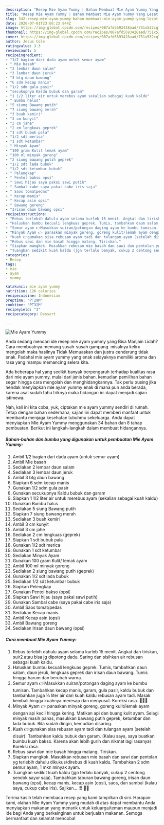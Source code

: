 ```yaml
---
description: "Resep Mie Ayam Yummy | Bahan Membuat Mie Ayam Yummy Yang Lezat Sekali"
title: "Resep Mie Ayam Yummy | Bahan Membuat Mie Ayam Yummy Yang Lezat Sekali"
slug: 342-resep-mie-ayam-yummy-bahan-membuat-mie-ayam-yummy-yang-lezat-sekali
date: 2020-07-01T23:08:23.944Z
image: https://img-global.cpcdn.com/recipes/087afd5693428aad/751x532cq70/mie-ayam-yummy-foto-resep-utama.jpg
thumbnail: https://img-global.cpcdn.com/recipes/087afd5693428aad/751x532cq70/mie-ayam-yummy-foto-resep-utama.jpg
cover: https://img-global.cpcdn.com/recipes/087afd5693428aad/751x532cq70/mie-ayam-yummy-foto-resep-utama.jpg
author: Jesus Cole
ratingvalue: 3.3
reviewcount: 5
recipeingredient:
- "1/2 bagian dari dada ayam untuk semur ayam"
- " Mie basah"
- "2 lembar daun salam"
- "3 lembar daun jeruk"
- "3 btg daun bawang"
- "6 sdm kecap manis"
- "1/2 sdm gula pasir"
- "secukupnya Kaldu bubuk dan garam"
- "1 1/2 liter air untuk merebus ayam sekalian sebagai kuah kaldu"
- " Bumbu halus"
- "5 siung Bawang putih"
- "7 siung bawang merah"
- "3 buah kemiri"
- "3 cm kunyit"
- "3 cm jahe"
- "2 cm lengkuas geprek"
- "1 sdt bubuk pala"
- "1/2 sdt merica"
- "1 sdt ketumbar"
- " Minyak Ayam"
- "100 gram Kulit lemak ayam"
- "100 ml minyak goreng"
- "2 siung bawang putih geprek"
- "1/2 sdt lada bubuk"
- "1/2 sdt ketumbar bubuk"
- " Pelengkap"
- " Pentol bakso opsi"
- " Sawi hijau saya pakai sawi putih"
- " Sambal cabe saya pakai cabe iris saja"
- " Saos tomatpedas"
- " Kecap manis"
- " Kecap asin opsi"
- " Bawang goreng"
- "Irisan daun bawang opsi"
recipeinstructions:
- "Rebus terlebih dahulu ayam selama kurleb 15 menit. Angkat dan tiriskan, suir2 atau bisa jg dipotong dadu. Saring dan sisihkan air rebusan sebagai kuah kaldu."
- "Haluskan bumbu kecuali lengkuas geprek. Tumis, tambahkan daun salam, daun jeruk, lengkuas geprek dan irisan daun bawang. Tumis hingga harum dan berubah warna."
- "Semur ayam 👉Masukkan suiran/potongan daging ayam ke bumbu tumisan. Tambahkan kecap manis, garam, gula pasir, kaldu bubuk dan tambahkan juga ⅓ liter air dari kuah kaldu rebusan ayam tadi. Masak kembali hingga kuahnya meresap dan menyusut. Koreksi rasa. 🎉🎉🎉"
- "Minyak Ayam 👉 panaskan minyak goreng, goreng kulit/lemak ayam dengan api kecil hingga kering. Matikan api dan buang kulit ayam. Selagi minyak masih panas, masukkan bawang putih geprek, ketumbar dan lada bubuk. Bila sudah dingin, kemudian disaring."
- "Kuah 👉gunakan sisa rebusan ayam tadi dan tulangan ayam (setelah disuir). Tambahkan kaldu bubuk dan garam. (Kalau saya, saya buatkan bumbu kuah bakso. Karena akan lebih gurih dan nikmat lagi rasanya) Koreksi rasa."
- "Rebus sawi dan mie basah hingga matang. Tiriskan."
- "Siapkan mangkok. Masukkan rebusan mie basah dan sawi dan pentolan yg terlebih dahulu dikukus/direbus di kuah kaldu. Tambahkan 2 sdm semur ayam, 1 mkn minyak ayam."
- "Tuangkan sedikit kuah kaldu (jgn terlalu banyak, cukup 2 centong sendok sayur saja). Tambahkan taburan bawang goreng, irisan daun bawang (opsi), kecap manis, kecap asin (opsi), saos, dan sambal (kalau saya, cukup cabe iris). Sajikan... !!! 🍜🍜"
categories:
- Resep
tags:
- mie
- ayam
- yummy

katakunci: mie ayam yummy 
nutrition: 126 calories
recipecuisine: Indonesian
preptime: "PT29M"
cooktime: "PT32M"
recipeyield: "3"
recipecategory: Dessert

---
```



![Mie Ayam Yummy](https://img-global.cpcdn.com/recipes/087afd5693428aad/751x532cq70/mie-ayam-yummy-foto-resep-utama.jpg)

Anda sedang mencari ide resep mie ayam yummy yang Bisa Manjain Lidah? Cara membuatnya memang susah-susah gampang. misalnya keliru mengolah maka hasilnya Tidak Memuaskan dan justru cenderung tidak enak. Padahal mie ayam yummy yang enak selayaknya memiliki aroma dan rasa yang mampu memancing selera kita.



Ada beberapa hal yang sedikit banyak berpengaruh terhadap kualitas rasa dari mie ayam yummy, mulai dari jenis bahan, kemudian pemilihan bahan segar hingga cara mengolah dan menghidangkannya. Tak perlu pusing jika hendak menyiapkan mie ayam yummy enak di mana pun anda berada, karena asal sudah tahu triknya maka hidangan ini dapat menjadi sajian istimewa.


Nah, kali ini kita coba, yuk, ciptakan mie ayam yummy sendiri di rumah. Tetap dengan bahan sederhana, sajian ini dapat memberi manfaat untuk membantu menjaga kesehatan tubuhmu sekeluarga. Anda dapat menyiapkan Mie Ayam Yummy menggunakan 34 bahan dan 8 tahap pembuatan. Berikut ini langkah-langkah dalam membuat hidangannya.

<!--inarticleads1-->

##### Bahan-bahan dan bumbu yang digunakan untuk pembuatan Mie Ayam Yummy:

1. Ambil 1/2 bagian dari dada ayam (untuk semur ayam)
1. Ambil  Mie basah
1. Sediakan 2 lembar daun salam
1. Sediakan 3 lembar daun jeruk
1. Ambil 3 btg daun bawang
1. Siapkan 6 sdm kecap manis
1. Gunakan 1/2 sdm gula pasir
1. Gunakan secukupnya Kaldu bubuk dan garam
1. Siapkan 1 1/2 liter air untuk merebus ayam (sekalian sebagai kuah kaldu)
1. Gunakan  Bumbu halus
1. Sediakan 5 siung Bawang putih
1. Siapkan 7 siung bawang merah
1. Sediakan 3 buah kemiri
1. Ambil 3 cm kunyit
1. Ambil 3 cm jahe
1. Sediakan 2 cm lengkuas (geprek)
1. Siapkan 1 sdt bubuk pala
1. Gunakan 1/2 sdt merica
1. Gunakan 1 sdt ketumbar
1. Sediakan  Minyak Ayam
1. Gunakan 100 gram Kulit/ lemak ayam
1. Ambil 100 ml minyak goreng
1. Sediakan 2 siung bawang putih (geprek)
1. Gunakan 1/2 sdt lada bubuk
1. Sediakan 1/2 sdt ketumbar bubuk
1. Siapkan  Pelengkap
1. Gunakan  Pentol bakso (opsi)
1. Siapkan  Sawi hijau (saya pakai sawi putih)
1. Gunakan  Sambal cabe (saya pakai cabe iris saja)
1. Ambil  Saos tomat/pedas
1. Sediakan  Kecap manis
1. Ambil  Kecap asin (opsi)
1. Ambil  Bawang goreng
1. Sediakan Irisan daun bawang (opsi)




<!--inarticleads2-->

##### Cara membuat Mie Ayam Yummy:

1. Rebus terlebih dahulu ayam selama kurleb 15 menit. Angkat dan tiriskan, suir2 atau bisa jg dipotong dadu. Saring dan sisihkan air rebusan sebagai kuah kaldu.
1. Haluskan bumbu kecuali lengkuas geprek. Tumis, tambahkan daun salam, daun jeruk, lengkuas geprek dan irisan daun bawang. Tumis hingga harum dan berubah warna.
1. Semur ayam 👉Masukkan suiran/potongan daging ayam ke bumbu tumisan. Tambahkan kecap manis, garam, gula pasir, kaldu bubuk dan tambahkan juga ⅓ liter air dari kuah kaldu rebusan ayam tadi. Masak kembali hingga kuahnya meresap dan menyusut. Koreksi rasa. 🎉🎉🎉
1. Minyak Ayam 👉 panaskan minyak goreng, goreng kulit/lemak ayam dengan api kecil hingga kering. Matikan api dan buang kulit ayam. Selagi minyak masih panas, masukkan bawang putih geprek, ketumbar dan lada bubuk. Bila sudah dingin, kemudian disaring.
1. Kuah 👉gunakan sisa rebusan ayam tadi dan tulangan ayam (setelah disuir). Tambahkan kaldu bubuk dan garam. (Kalau saya, saya buatkan bumbu kuah bakso. Karena akan lebih gurih dan nikmat lagi rasanya) Koreksi rasa.
1. Rebus sawi dan mie basah hingga matang. Tiriskan.
1. Siapkan mangkok. Masukkan rebusan mie basah dan sawi dan pentolan yg terlebih dahulu dikukus/direbus di kuah kaldu. Tambahkan 2 sdm semur ayam, 1 mkn minyak ayam.
1. Tuangkan sedikit kuah kaldu (jgn terlalu banyak, cukup 2 centong sendok sayur saja). Tambahkan taburan bawang goreng, irisan daun bawang (opsi), kecap manis, kecap asin (opsi), saos, dan sambal (kalau saya, cukup cabe iris). Sajikan... !!! 🍜🍜




Terima kasih telah membaca resep yang kami tampilkan di sini. Harapan kami, olahan Mie Ayam Yummy yang mudah di atas dapat membantu Anda menyiapkan makanan yang menarik untuk keluarga/teman maupun menjadi ide bagi Anda yang berkeinginan untuk berjualan makanan. Semoga bermanfaat dan selamat mencoba!
